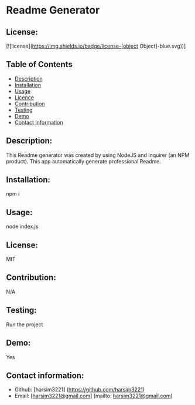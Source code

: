 # Readme Generator
  ## License:
  [![license](https://img.shields.io/badge/license-[object Object]-blue.svg))]
  ## Table of Contents
  - [ Description](#description)
  - [Installation](#installation)
  - [Usage](#usage)
  - [Licence](#licence)
  - [Contribution](#contribution)
  - [Testing](#testing)
  - [Demo](#demo)
  - [Contact Information](#contact-information)


  ## Description:
  This Readme generator was created by using NodeJS and Inquirer (an NPM product). This app automatically generate professional Readme.
  ## Installation:
  npm i
  ## Usage:
  node index.js
  ## License:
  MIT
  ## Contribution:
  N/A
  ## Testing:
  Run the project
  ## Demo:
  Yes
  ## Contact information:
  - Github: [harsim3221] (https://github.com/harsim3221)
  - Email: [harsim3221@gmail.com] (mailto: harsim3221@gmail.com)
  